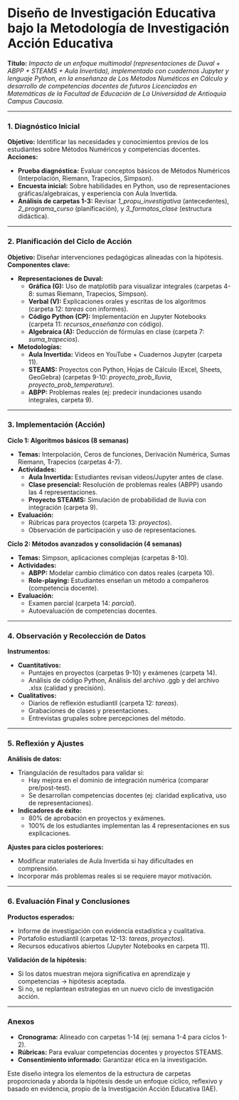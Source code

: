 # **Diseño de Investigación Educativa bajo la Metodología de Investigación Acción Educativa**    

**Título:** *Impacto de un enfoque multimodal (representaciones de Duval + ABPP + STEAMS + Aula Invertida), implementado con cuadernos Jupyter y lenguaje Python, en la enseñanza de Los Métodos Numéticos en Cálculo y desarrollo de competencias docentes de futuros Licenciados en Matemáticas de la Facultad de Educación de La Universidad de Antioquia Campus Caucasia.*  

---

### **1. Diagnóstico Inicial**  
**Objetivo:** Identificar las necesidades y conocimientos previos de los estudiantes sobre Métodos Numéricos y competencias docentes.  
**Acciones:**  
- **Prueba diagnóstica:** Evaluar conceptos básicos de Métodos Numéricos (Interpolación, Riemann, Trapecios, Simpson).  
- **Encuesta inicial:** Sobre habilidades en Python, uso de representaciones gráficas/algebraicas, y experiencia con Aula Invertida.  
- **Análisis de carpetas 1-3:** Revisar *1_propu_investigativa* (antecedentes), *2_programa_curso* (planificación), y *3_formatos_clase* (estructura didáctica).  

---

### **2. Planificación del Ciclo de Acción**  
**Objetivo:** Diseñar intervenciones pedagógicas alineadas con la hipótesis.  
**Componentes clave:**  
- **Representaciones de Duval:**  
  - **Gráfica (G):** Uso de matplotlib para visualizar integrales (carpetas 4-8: sumas Riemann, Trapecios, Simpson).  
  - **Verbal (V):** Explicaciones orales y escritas de los algoritmos (carpeta 12: *tareas* con informes).  
  - **Código Python (CP):** Implementación en Jupyter Notebooks (carpeta 11: *recursos_enseñanza* con código).  
  - **Algebraica (A):** Deducción de fórmulas en clase (carpeta 7: *suma_trapecios*).  
- **Metodologías:**  
  - **Aula Invertida:** Videos en YouTube + Cuadernos Jupyter (carpeta 11).  
  - **STEAMS:** Proyectos con Python, Hojas de Cálculo (Excel, Sheets, GeoGebra) (carpetas 9-10: *proyecto_prob_lluvia*, *proyecto_prob_temperature*).  
  - **ABPP:** Problemas reales (ej: predecir inundaciones usando integrales, carpeta 9).  

---

### **3. Implementación (Acción)**  
**Ciclo 1: Algoritmos básicos (8 semanas)**  
- **Temas:** Interpolación, Ceros de funciones, Derivación Numérica, Sumas Riemann, Trapecios (carpetas 4-7).  
- **Actividades:**  
  - **Aula Invertida:** Estudiantes revisan videos/Jupyter antes de clase.  
  - **Clase presencial:** Resolución de problemas reales (ABPP) usando las 4 representaciones.  
  - **Proyecto STEAMS:** Simulación de probabilidad de lluvia con integración (carpeta 9).  
- **Evaluación:**  
  - Rúbricas para proyectos (carpeta 13: *proyectos*).  
  - Observación de participación y uso de representaciones.  

**Ciclo 2: Métodos avanzados y consolidación (4 semanas)**  
- **Temas:** Simpson, aplicaciones complejas (carpetas 8-10).  
- **Actividades:**  
  - **ABPP:** Modelar cambio climático con datos reales (carpeta 10).  
  - **Role-playing:** Estudiantes enseñan un método a compañeros (competencia docente).  
- **Evaluación:**  
  - Examen parcial (carpeta 14: *parcial*).  
  - Autoevaluación de competencias docentes.  

---

### **4. Observación y Recolección de Datos**  
**Instrumentos:**  
- **Cuantitativos:**  
  - Puntajes en proyectos (carpetas 9-10) y exámenes (carpeta 14).  
  - Análisis de código Python, Análisis del archivo .ggb y del archivo .xlsx (calidad y precisión).  
- **Cualitativos:**  
  - Diarios de reflexión estudiantil (carpeta 12: *tareas*).  
  - Grabaciones de clases y presentaciones.  
  - Entrevistas grupales sobre percepciones del método.  

---

### **5. Reflexión y Ajustes**  
**Análisis de datos:**  
- Triangulación de resultados para validar si:  
  - Hay mejora en el dominio de integración numérica (comparar pre/post-test).  
  - Se desarrollan competencias docentes (ej: claridad explicativa, uso de representaciones).  
- **Indicadores de éxito:**  
  - 80% de aprobación en proyectos y exámenes.  
  - 100% de los estudiantes implementan las 4 representaciones en sus explicaciones.  

**Ajustes para ciclos posteriores:**  
- Modificar materiales de Aula Invertida si hay dificultades en comprensión.  
- Incorporar más problemas reales si se requiere mayor motivación.  

---

### **6. Evaluación Final y Conclusiones**  
**Productos esperados:**  
- Informe de investigación con evidencia estadística y cualitativa.  
- Portafolio estudiantil (carpetas 12-13: *tareas*, *proyectos*).  
- Recursos educativos abiertos (Jupyter Notebooks en carpeta 11).  

**Validación de la hipótesis:**  
- Si los datos muestran mejora significativa en aprendizaje y competencias → hipótesis aceptada.  
- Si no, se replantean estrategias en un nuevo ciclo de investigación acción.  

---

### **Anexos**  
- **Cronograma:** Alineado con carpetas 1-14 (ej: semana 1-4 para ciclos 1-2).  
- **Rúbricas:** Para evaluar competencias docentes y proyectos STEAMS.  
- **Consentimiento informado:** Garantizar ética en la investigación.  

Este diseño integra los elementos de la estructura de carpetas proporcionada y aborda la hipótesis desde un enfoque cíclico, reflexivo y basado en evidencia, propio de la Investigación Acción Educativa (IAE).